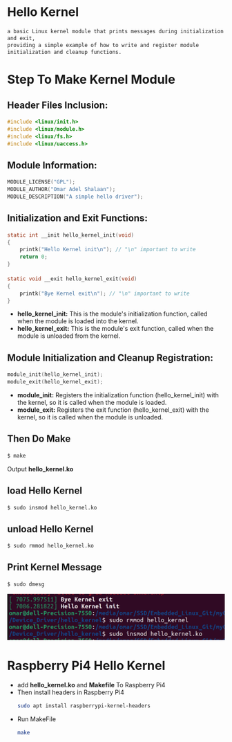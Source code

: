 # Hello Kernel
```
a basic Linux kernel module that prints messages during initialization and exit,
providing a simple example of how to write and register module initialization and cleanup functions.
```
# Step To Make Kernel Module

## Header Files Inclusion:
```c
#include <linux/init.h>
#include <linux/module.h>
#include <linux/fs.h>
#include <linux/uaccess.h>
```
## Module Information:
```c
MODULE_LICENSE("GPL");
MODULE_AUTHOR("Omar Adel Shalaan");
MODULE_DESCRIPTION("A simple hello driver");
```
## Initialization and Exit Functions:
```c
static int __init hello_kernel_init(void)
{
    printk("Hello Kernel init\n"); // "\n" important to write
    return 0;
}

static void __exit hello_kernel_exit(void)
{
    printk("Bye Kernel exit\n"); // "\n" important to write 
}
```
- **hello_kernel_init:** This is the module's initialization function, called when the module is loaded into the kernel.
- **hello_kernel_exit:** This is the module's exit function, called when the module is unloaded from the kernel.

## Module Initialization and Cleanup Registration:
```c
module_init(hello_kernel_init);
module_exit(hello_kernel_exit);
```
- **module_init:** Registers the initialization function (hello_kernel_init) with the kernel, so it is called when the module is loaded.
- **module_exit:** Registers the exit function (hello_kernel_exit) with the kernel, so it is called when the module is unloaded.

## Then Do Make
```bash
$ make
```
Output **hello_kernel.ko**

## load Hello Kernel 
```bash
$ sudo insmod hello_kernel.ko 
```
## unload Hello Kernel 
```bash
$ sudo rmmod hello_kernel.ko 
```
## Print Kernel Message
```bash
$ sudo dmesg
```
![insmod_rmmod.jpg](./insmod_rmmod.jpg)

# Raspberry Pi4 Hello Kernel

- add **hello_kernel.ko** and **Makefile** To Raspberry Pi4
- Then install headers in Raspberry Pi4
    ```bash
    sudo apt install raspberrypi-kernel-headers
    ```
- Run MakeFile
    ```bash
    make
    ```
